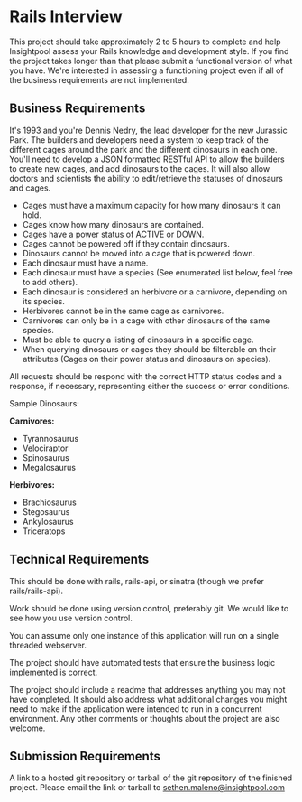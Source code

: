 Rails Interview
===============

This project should take approximately 2 to 5 hours to complete and help Insightpool assess your Rails knowledge and development style. If you find the project takes longer than that please submit a functional version of what you have. We're interested in assessing a functioning project even if all of the business requirements are not implemented.

Business Requirements
---------------------

It's 1993 and you're Dennis Nedry, the lead developer for the new Jurassic Park. The builders and developers need a system to keep track of the different cages around the park and the different dinosaurs in each one. You'll need to develop a JSON formatted RESTful API to allow the builders to create new cages, and add dinosaurs to the cages. It will also allow doctors and scientists the ability to edit/retrieve the statuses of dinosaurs and cages.

* Cages must have a maximum capacity for how many dinosaurs it can hold.
* Cages know how many dinosaurs are contained.
* Cages have a power status of ACTIVE or DOWN.
* Cages cannot be powered off if they contain dinosaurs.
* Dinosaurs cannot be moved into a cage that is powered down.
* Each dinosaur must have a name.
* Each dinosaur must have a species (See enumerated list below, feel free to add others).
* Each dinosaur is considered an herbivore or a carnivore, depending on its species.
*	Herbivores cannot be in the same cage as carnivores.
*	Carnivores can only be in a cage with other dinosaurs of the same species.
* Must be able to query a listing of dinosaurs in a specific cage.
* When querying dinosaurs or cages they should be filterable on their attributes (Cages on their power status and dinosaurs on species).

All requests should be respond with the correct HTTP status codes and a response, if necessary, representing either the success or error conditions.

Sample Dinosaurs:

**Carnivores:**
* Tyrannosaurus
* Velociraptor
* Spinosaurus
* Megalosaurus

**Herbivores:**
* Brachiosaurus
* Stegosaurus
* Ankylosaurus
* Triceratops

Technical Requirements
----------------------

This should be done with rails, rails-api, or sinatra (though we prefer rails/rails-api).

Work should be done using version control, preferably git. We would like to see how you use version control.

You can assume only one instance of this application will run on a single threaded webserver.

The project should have automated tests that ensure the business logic implemented is correct.

The project should include a readme that addresses anything you may not have completed. It should also address what additional changes you might need to make if the application were intended to run in a concurrent environment. Any other comments or thoughts about the project are also welcome.

Submission Requirements
-----------------------

A link to a hosted git repository or tarball of the git repository of the finished project. Please email the link or tarball to sethen.maleno@insightpool.com
